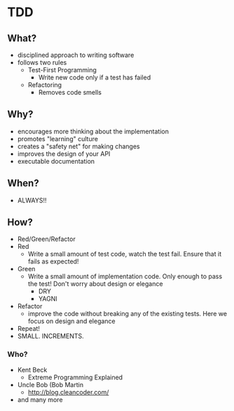 # TDD

## What?
 - disciplined approach to writing software
 - follows two rules
   - Test-First Programming
     - Write new code only if a test has failed
   - Refactoring
     - Removes code smells

## Why?
 - encourages more thinking about the implementation
 - promotes "learning" culture
 - creates a "safety net" for making changes
 - improves the design of your API
 - executable documentation

## When?
 - ALWAYS!!

## How?
 - Red/Green/Refactor
 - Red
   - Write a small amount of test code, watch the test fail. Ensure that it fails as expected!
 - Green
   - Write a small amount of implementation code. Only enough to pass the test! Don't worry about design or elegance
     - DRY
     - YAGNI
 - Refactor
   - improve the code without breaking any of the existing tests. Here we focus on design and elegance
 - Repeat!
 - SMALL. INCREMENTS.

### Who?
 - Kent Beck
   - Extreme Programming Explained
 - Uncle Bob (Bob Martin
   - http://blog.cleancoder.com/
 - and many more